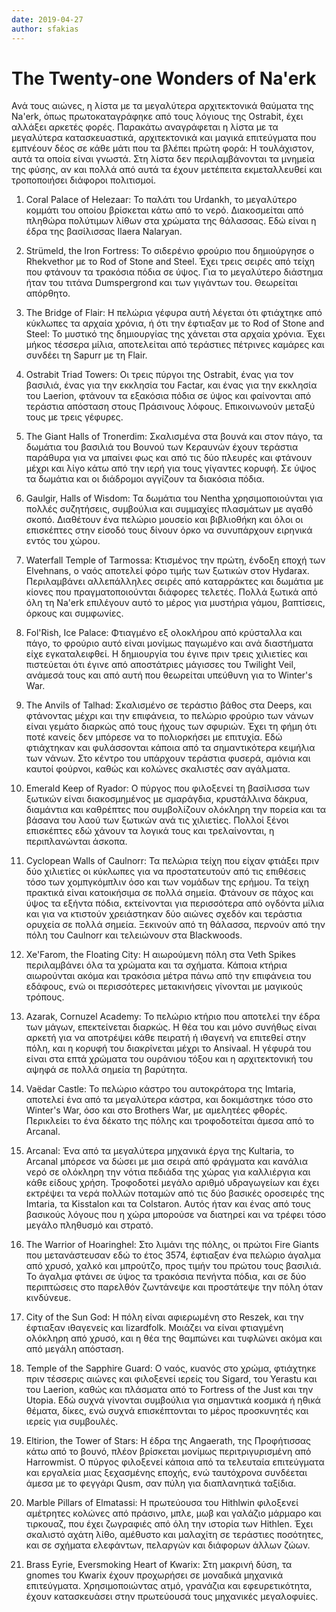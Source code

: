 ```yaml
---
date: 2019-04-27
author: sfakias
---
```

# The Twenty-one Wonders of Na'erk

Ανά τους αιώνες, η λίστα με τα μεγαλύτερα αρχιτεκτονικά θαύματα της Na'erk,
όπως πρωτοκαταγράφηκε από τους λόγιους της Ostrabit, έχει αλλάξει αρκετές
φορές. Παρακάτω αναγράφεται η λίστα με τα μεγαλύτερα κατασκευαστικά,
αρχιτεκτονικά και μαγικά επιτεύγματα που εμπνέουν δέος σε κάθε μάτι που τα
βλέπει πρώτη φορά: Η τουλάχιστον, αυτά τα οποία είναι γνωστά. Στη λίστα δεν
περιλαμβάνονται τα μνημεία της φύσης, αν και πολλά από αυτά τα έχουν μετέπειτα
εκμεταλλευθεί και τροποποιήσει διάφοροι πολιτισμοί.



1) Coral Palace of Helezaar: Το παλάτι του Urdankh, το μεγαλύτερο κομμάτι του
οποίου βρίσκεται κάτω από το νερό. Διακοσμείται από πληθώρα πολύτιμων λίθων
στα χρώματα της θάλασσας. Εδώ είναι η έδρα της βασίλισσας Ilaera Nalaryan.  


2) Strümeld, the Iron Fortress: Το σιδερένιο φρούριο που δημιούργησε ο
Rhekvethor με το Rod of Stone and Steel. Έχει τρεις σειρές από τείχη που
φτάνουν τα τρακόσια πόδια σε ύψος. Για το μεγαλύτερο διάστημα ήταν του τιτάνα
Dumspergrond και των γιγάντων του. Θεωρείται απόρθητο.



3) The Bridge of Flair: Η πελώρια γέφυρα αυτή λέγεται ότι φτιάχτηκε από
κύκλωπες τα αρχαία χρόνια, ή ότι την έφτιαξαν με το Rod of Stone and Steel: Το
μυστικό της δημιουργίας της χάνεται στα αρχαία χρόνια. Έχει μήκος τέσσερα
μίλια, αποτελείται από τεράστιες πέτρινες καμάρες και συνδέει τη Sapurr με τη
Flair.



4) Ostrabit Triad Towers: Οι τρεις πύργοι της Ostrabit, ένας για τον βασιλιά,
ένας για την εκκλησία του Factar, και ένας για την εκκλησία του Laerion,
φτάνουν τα εξακόσια πόδια σε ύψος και φαίνονται από τεράστια απόσταση στους
Πράσινους λόφους. Επικοινωνούν μεταξύ τους με τρεις γέφυρες.



5) The Giant Halls of Tronerdim: Σκαλισμένα στα βουνά και στον πάγο, τα
δωμάτια του βασιλιά του Βουνού των Κεραυνών έχουν τεράστια παράθυρα για να
μπαίνει φως και από τις δύο πλευρές και φτάνουν μέχρι και λίγο κάτω από την
ιερή για τους γίγαντες κορυφή. Σε ύψος τα δωμάτια και οι διάδρομοι αγγίζουν τα
διακόσια πόδια.



6) Gaulgir, Halls of Wisdom: Τα δωμάτια του Nentha χρησιμοποιούνται για πολλές
συζητήσεις, συμβούλια και συμμαχίες πλασμάτων με αγαθό σκοπό. Διαθέτουν ένα
πελώριο μουσείο και βιβλιοθήκη και όλοι οι επισκέπτες στην είσοδό τους δίνουν
όρκο να συνυπάρχουν ειρηνικά εντός του χώρου.



7) Waterfall Temple of Tarmossa: Κτισμένος την πρώτη, ένδοξη εποχή των
Elvehnans, ο ναός αποτελεί φόρο τιμής των ξωτικών στον Hydarax. Περιλαμβάνει
αλλεπάλληλες σειρές από καταρράκτες και δωμάτια με κίονες που
πραγματοποιούνται διάφορες τελετές. Πολλά ξωτικά από όλη τη Na'erk επιλέγουν
αυτό το μέρος για μυστήρια γάμου, βαπτίσεις, όρκους και συμφωνίες.



8) Fol'Rish, Ice Palace: Φτιαγμένο εξ ολοκλήρου από κρύσταλλα και πάγο, το
φρούριο αυτό είναι μονίμως παγωμένο και ανά διαστήματα είχε εγκαταλειφθεί. Η
δημιουργία του έγινε πριν τρεις χιλιετίες και πιστεύεται ότι έγινε από
αποστάτριες μάγισσες του Twilight Veil, ανάμεσά τους και από αυτή που
θεωρείται υπεύθυνη για το Winter's War.  


9) The Anvils of Talhad: Σκαλισμένο σε τεράστιο βάθος στα Deeps, και φτάνοντας
μέχρι και την επιφάνεια, τo πελώριο φρούριο των νάνων είναι γεμάτο διαρκώς από
τους ήχους των σφυριών. Έχει τη φήμη ότι ποτέ κανείς δεν μπόρεσε να το
πολιορκήσει με επιτυχία. Εδώ φτιάχτηκαν και φυλάσσονται κάποια από τα
σημαντικότερα κειμήλια των νάνων. Στο κέντρο του υπάρχουν τεράστια φυσερά,
αμόνια και καυτοί φούρνοι, καθώς και κολώνες σκαλιστές σαν αγάλματα.



10) Emerald Keep of Ryador: Ο πύργος που φιλοξενεί τη βασίλισσα των ξωτικών
είναι διακοσμημένος με σμαράγδια, κρυστάλλινα δάκρυα, διαμάντια και καθρέπτες
που συμβολίζουν ολόκληρη την πορεία και τα βάσανα του λαού των ξωτικών ανά τις
χιλιετίες. Πολλοί ξένοι επισκέπτες εδώ χάνουν τα λογικά τους και τρελαίνονται,
η περιπλανώνται άσκοπα.



11) Cyclopean Walls of Caulnorr: Τα πελώρια τείχη που είχαν φτιάξει πριν δύο
χιλιετίες οι κύκλωπες για να προστατευτούν από τις επιθέσεις τόσο των
χομπγκόμπλιν όσο και των νομάδων της ερήμου. Τα τείχη πρακτικά είναι
κατοικήσιμα σε πολλά σημεία. Φτάνουν σε πάχος και ύψος τα εξήντα πόδια,
εκτείνονται για περισσότερα από ογδόντα μίλια και για να κτιστούν χρειάστηκαν
δύο αιώνες σχεδόν και τεράστια ορυχεία σε πολλά σημεία. Ξεκινούν από τη
θάλασσα, περνούν από την πόλη του Caulnorr και τελειώνουν στα Blackwoods.



12) Xe'Farom, the Floating City: Η αιωρούμενη πόλη στα Veth Spikes
περιλαμβάνει όλα τα χρώματα και τα σχήματα. Κάποια κτήρια αιωρούνται ακόμα και
τρακόσια μέτρα πάνω από την επιφάνεια του εδάφους, ενώ οι περισσότερες
μετακινήσεις γίνονται με μαγικούς τρόπους.



13) Azarak, Cornuzel Academy: To πελώριο κτήριο που αποτελεί την έδρα των
μάγων, επεκτείνεται διαρκώς. Η θέα του και μόνο συνήθως είναι αρκετή για να
αποτρέψει κάθε πειρατή ή ιθαγενή να επιτεθεί στην πόλη, και η κορυφή του
διακρίνεται μέχρι το Ansivaal. Η γέφυρά του είναι στα επτά χρώματα του
ουράνιου τόξου και η αρχιτεκτονική του αψηφά σε πολλά σημεία τη βαρύτητα.



14) Vaëdar Castle: Το πελώριο κάστρο του αυτοκράτορα της Imtaria, αποτελεί ένα
από τα μεγαλύτερα κάστρα, και δοκιμάστηκε τόσο στο Winter's War, όσο και στο
Brothers War, με αμελητέες φθορές. Περικλείει το ένα δέκατο της πόλης και
τροφοδοτείται άμεσα από το Arcanal.



15) Arcanal: Ένα από τα μεγαλύτερα μηχανικά έργα της Kultaria, το Arcanal
μπόρεσε να δώσει με μια σειρά από φράγματα και κανάλια νερό σε ολόκληρη την
νότια πεδιάδα της χώρας για καλλιέργια και κάθε είδους χρήση. Τροφοδοτεί
μεγάλο αριθμό υδραγωγείων και έχει εκτρέψει τα νερά πολλών ποταμών από τις δύο
βασικές οροσειρές της Imtaria, τα Kisstalon και τα Colstaron. Αυτός ήταν και
ένας από τους βασικούς λόγους που η χώρα μπορούσε να διατηρεί και να τρέφει
τόσο μεγάλο πληθυσμό και στρατό.



16) The Warrior of Hoaringhel: Στο λιμάνι της πόλης, οι πρώτοι Fire Giants που
μετανάστευσαν εδώ το έτος 3574, έφτιαξαν ένα πελώριο άγαλμα από χρυσό, χαλκό
και μπρούτζο, προς τιμήν του πρώτου τους βασιλιά. Το άγαλμα φτάνει σε ύψος τα
τρακόσια πενήντα πόδια, και σε δύο περιπτώσεις στο παρελθόν ζωντάνεψε και
προστάτεψε την πόλη όταν κινδύνευε.



17) City of the Sun God: H πόλη είναι αφιερωμένη στο Reszek, και την έφτιαξαν
ιθαγενείς και lizardfolk. Μοιάζει να είναι φτιαγμένη ολόκληρη από χρυσό, και η
θέα της θαμπώνει και τυφλώνει ακόμα και από μεγάλη απόσταση.



18) Temple of the Sapphire Guard: Ο ναός, κυανός στο χρώμα, φτιάχτηκε πριν
τέσσερις αιώνες και φιλοξενεί ιερείς του Sigard, του Yerastu και του Laerion,
καθώς και πλάσματα από το Fortress of the Just και την Utopia. Eδώ συχνά
γίνονται συμβούλια για σημαντικά κοσμικά ή ηθικά θέματα, δίκες, ενώ συχνά
επισκέπτονται το μέρος προσκυνητές και ιερείς για συμβουλές.  

19) Eltirion, the Tower of Stars: H έδρα της Angaerath, της Προφήτισσας κάτω
από το βουνό, πλέον βρίσκεται μονίμως περιτριγυρισμένη από Harrowmist. Ο
πύργος φιλοξενεί κάποια από τα τελευταία επιτεύγματα και εργαλεία μιας
ξεχασμένης εποχής, ενώ ταυτόχρονα συνδέεται άμεσα με το φεγγάρι Qusm, σαν πύλη
για διαπλανητικά ταξίδια.  

20) Marble Pillars of Elmatassi: H πρωτεύουσα του Hithlwin φιλοξενεί αμέτρητες
κολώνες από πράσινο, μπλε, μωβ και γαλάζιο μάρμαρο και τιρκουαζ, που έχει
ζωγραφιές από όλη την ιστορία των Hithlen. Έχει σκαλιστό αχάτη λίθο, αμέθυστο
και μαλαχίτη σε τεράστιες ποσότητες, και σε σχήματα ελεφάντων, πελαργών και
διάφορων άλλων ζώων.  

21) Brass Eyrie, Eversmoking Heart of Kwarix: Στη μακρινή δύση, τα gnomes του
Kwarix έχουν προχωρήσει σε μοναδικά μηχανικά επιτεύγματα. Χρησιμοποιώντας
ατμό, γρανάζια και εφευρετικότητα, έχουν κατασκευάσει στην πρωτεύουσά τους
μηχανικές μεγαλοφυίες.

